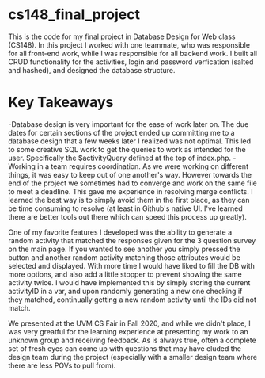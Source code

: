 # cs148_final_project
This is the code for my final project in Database Design for Web class (CS148). In this project I worked with one teammate, who was responsible for all front-end work, while I was responsible for all backend work. I built all CRUD functionality for the activities, login and password verfication (salted and hashed), and designed the database structure. 

# Key Takeaways
-Database design is very important for the ease of work later on. The due dates for certain sections of the project ended up committing me to a database design that a few weeks later I realized was not optimal. This led to some creative SQL work to get the queries to work as intended for the user. Specifically the $activityQuery defined at the top of index.php.
-Working in a team requires coordination. As we were working on different things, it was easy to keep out of one another's way. However towards the end of the project we sometimes had to converge and work on the same file to meet a deadline. This gave me experience in resolving merge conflicts. I learned the best way is to simply avoid them in the first place, as they can be time consuming to resolve (at least in Github's native UI. I've learned there are better tools out there which can speed this process up greatly).

One of my favorite features I developed was the ability to generate a random activity that matched the responses given for the 3 question survey on the main page. If you wanted to see another you simply pressed the button and another random activity matching those attributes would be selected and displayed. With more time I would have liked to fill the DB with more options, and also add a little stopper to prevent showing the same activity twice. I would have implemented this by simply storing the current activityID in a var, and upon randomly generating a new one checking if they matched, continually getting a new random activity until the IDs did not match.

We presented at the UVM CS Fair in Fall 2020, and while we didn't place, I was very greatful for the learning experience at presenting my work to an unknown group and receiving feedback. As is always true, often a complete set of fresh eyes can come up with questions that may have eluded the design team during the project (especially with a smaller design team where there are less POVs to pull from).
